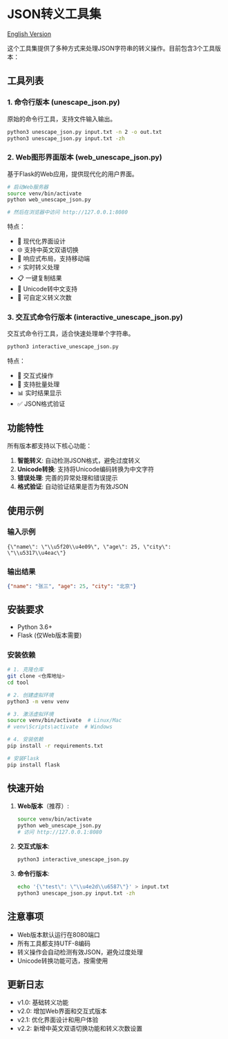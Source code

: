 # JSON转义工具集

[English Version](README_EN.md)

这个工具集提供了多种方式来处理JSON字符串的转义操作。目前包含3个工具版本：

## 工具列表

### 1. 命令行版本 (unescape_json.py)
原始的命令行工具，支持文件输入输出。

```bash
python3 unescape_json.py input.txt -n 2 -o out.txt
python3 unescape_json.py input.txt -zh
```

### 2. Web图形界面版本 (web_unescape_json.py)
基于Flask的Web应用，提供现代化的用户界面。

```bash
# 启动Web服务器
source venv/bin/activate
python web_unescape_json.py

# 然后在浏览器中访问 http://127.0.0.1:8080
```

特点：
- 🎨 现代化界面设计
- 🌐 支持中英文双语切换
- 📱 响应式布局，支持移动端
- ⚡ 实时转义处理
- 📋 一键复制结果
- 🔄 Unicode转中文支持
- 🔢 可自定义转义次数

### 3. 交互式命令行版本 (interactive_unescape_json.py)
交互式命令行工具，适合快速处理单个字符串。

```bash
python3 interactive_unescape_json.py
```

特点：
- 💬 交互式操作
- 🔄 支持批量处理
- 📊 实时结果显示
- ✅ JSON格式验证

## 功能特性

所有版本都支持以下核心功能：

1. **智能转义**: 自动检测JSON格式，避免过度转义
2. **Unicode转换**: 支持将Unicode编码转换为中文字符
3. **错误处理**: 完善的异常处理和错误提示
4. **格式验证**: 自动验证结果是否为有效JSON

## 使用示例

### 输入示例
```
{\"name\": \"\\u5f20\\u4e09\", \"age\": 25, \"city\": \"\\u5317\\u4eac\"}
```

### 输出结果
```json
{"name": "张三", "age": 25, "city": "北京"}
```

## 安装要求

- Python 3.6+
- Flask (仅Web版本需要)

### 安装依赖

```bash
# 1. 克隆仓库
git clone <仓库地址>
cd tool

# 2. 创建虚拟环境
python3 -m venv venv

# 3. 激活虚拟环境
source venv/bin/activate  # Linux/Mac
# venv\Scripts\activate  # Windows

# 4. 安装依赖
pip install -r requirements.txt

# 安装Flask
pip install flask
```

## 快速开始

1. **Web版本**（推荐）:
   ```bash
   source venv/bin/activate
   python web_unescape_json.py
   # 访问 http://127.0.0.1:8080
   ```

2. **交互式版本**:
   ```bash
   python3 interactive_unescape_json.py
   ```

3. **命令行版本**:
   ```bash
   echo '{\"test\": \"\\u4e2d\\u6587\"}' > input.txt
   python3 unescape_json.py input.txt -zh
   ```

## 注意事项

- Web版本默认运行在8080端口
- 所有工具都支持UTF-8编码
- 转义操作会自动检测有效JSON，避免过度处理
- Unicode转换功能可选，按需使用

## 更新日志

- v1.0: 基础转义功能
- v2.0: 增加Web界面和交互式版本
- v2.1: 优化界面设计和用户体验
- v2.2: 新增中英文双语切换功能和转义次数设置